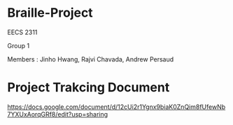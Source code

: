 # Braille-Project
EECS 2311 

Group 1 

Members : Jinho Hwang, Rajvi Chavada, Andrew Persaud

# Project Trakcing Document

https://docs.google.com/document/d/12cUi2r1Ygnx9biaK0ZnQim8fUfewNb7YXUxAorqGRf8/edit?usp=sharing
